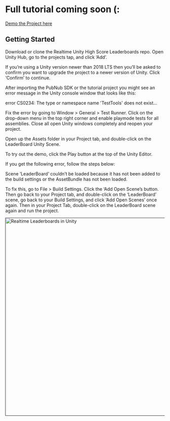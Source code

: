 <h1>Full tutorial coming soon (:</h1>

[Demo the Project here](https://pubnubdevelopers.github.io/Realtime-Unity-High-Score-Leaderboards/)

<h2>Getting Started</h2>

Download or clone the Realtime Unity High Score Leaderboards repo. Open Unity Hub, go to the projects tap, and click ‘Add’. 

If you’re using a Unity version newer than 2018 LTS then you’ll be asked to confirm you want to upgrade the project to a newer version of Unity. Click ‘Confirm’ to continue.


After importing the PubNub SDK or the tutorial project you might see an error message in the Unity console window that looks like this:

error CS0234: The type or namespace name 'TestTools' does not exist…

Fix the error by going to Window > General > Test Runner. Click on the drop-down menu in the top right corner and enable playmode tests for all assemblies. Close all open Unity windows completely and reopen your project.



Open up the Assets folder in your Project tab, and double-click on the LeaderBoard Unity Scene.

To try out the demo, click the Play button at the top of the Unity Editor.



If you get the following error, follow the steps below:

Scene ‘LeaderBoard’ couldn’t be loaded because it has not been added to the build settings or the AssetBundle has not been loaded.

To fix this, go to File > Build Settings. Click the ‘Add Open Scene’s button. Then go back to your Project tab, and double-click on the ‘LeaderBoard’ scene, go back to your Build Settings, and click ‘Add Open Scenes’ once again. Then in your Project Tab, double-click on the LeaderBoard scene again and run the project.

<a href=""><img src="" alt="Realtime Leaderboards in Unity" width="1024" height="623" /></a>
